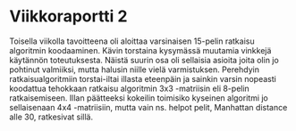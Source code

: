 Viikkoraportti 2
=======

Toisella viikolla tavoitteena oli aloittaa varsinaisen 15-pelin ratkaisu algoritmin koodaaminen. Kävin torstaina kysymässä
muutamia vinkkejä käytännön toteutuksesta. Näistä suurin osa oli sellaisia asioita joita olin jo pohtinut valmiiksi, mutta
halusin niille vielä varmistuksen. Perehdyin ratkaisualgoritmiin torstai-iltai illasta eteenpäin ja sainkin varsin nopeasti
koodattua tehokkaan ratkaisu algoritmin 3x3 -matriisin eli 8-pelin ratkaisemiseen. Illan päätteeksi kokeilin toimisiko kyseinen 
algoritmi jo sellaisenaan 4x4 -matriisiin, mutta vain ns. helpot pelit, Manhattan distance alle 30, ratkesivat sillä. 
